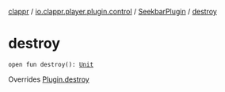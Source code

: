 [clappr](../../index.md) / [io.clappr.player.plugin.control](../index.md) / [SeekbarPlugin](index.md) / [destroy](./destroy.md)

# destroy

`open fun destroy(): `[`Unit`](https://kotlinlang.org/api/latest/jvm/stdlib/kotlin/-unit/index.html)

Overrides [Plugin.destroy](../../io.clappr.player.plugin/-plugin/destroy.md)

